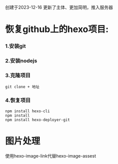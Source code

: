 创建于2023-12-16 更新了主体、更加简明，推入服务器

# 恢复github上的hexo项目:

### 1.安装git

### 2.安装nodejs

### 3.克隆项目

```
git clone + 地址
```

### 4.恢复项目

```
npm install hexo-cli
npm install
npm install hexo-deployer-git
```

# 图片处理

使用hexo-image-link代替hexo-image-assest

